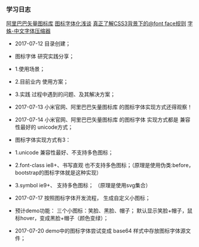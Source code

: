 ### 学习日志
[阿里巴巴矢量图标库](http://www.iconfont.cn/home/index)
[图标字体化浅谈](http://isux.tencent.com/icon-font.html)
[真正了解CSS3背景下的@font face规则](http://www.zhangxinxu.com/wordpress/2017/03/css3-font-face-src-local/)
[字蛛-中文字体压缩器](http://font-spider.org/)

* 2017-07-12 目录创建；
* 图标字体  研究实践分享；
* 1.使用场景；
* 2.目前业内 使用方案；
* 3.实践 过程中遇到的问题、及其解决方案；

* 2017-07-13 小米官网、阿里巴巴矢量图标库 的图标字体实现方式还得观察！
* 2017-07-14 小米官网、阿里巴巴矢量图标库 的图标字体 实现方式都是 兼容性最好的 unicode方式；
* 图标字体实现方式有3：
* 1.unicode 兼容性最好、不支持多色图标；
* 2.font-class ie8+、书写直观 也不支持多色图标；（原理是使用伪类:before，bootstrap的图标字体就是这种实现）
* 3.symbol ie9+、 支持多色图标； （原理是使用svg集合）

* 2017-07-17 按照图标字体开发流程， 生成自定义小图标；
* 预计demo功能： 三个小图标：笑脸、黑脸、帽子； 默认显示笑脸+帽子，鼠标hover，变成黑脸+帽子（颜色变绿）；
* 2017-07-20 demo中的图标字体尝试变成 base64 样式中存放图标字体源文件；
